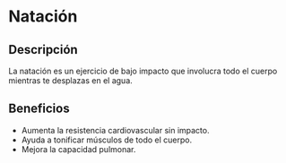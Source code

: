 # Natación

## Descripción  
La natación es un ejercicio de bajo impacto que involucra todo el cuerpo mientras te desplazas en el agua.

## Beneficios  
- Aumenta la resistencia cardiovascular sin impacto.  
- Ayuda a tonificar músculos de todo el cuerpo.  
- Mejora la capacidad pulmonar.  

